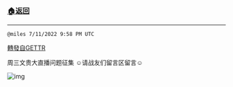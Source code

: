 ###  [:house:返回](README.md)
---


`@miles 7/11/2022 9:58 PM UTC`

[轉發自GETTR](https://gettr.com/post/p1hxndg7e39)

周三文贵大直播问题征集
☺️请战友们留言区留言☺️

![img](https://media.gettr.com/group18/origin/2022/07/11/21/6d287f20-8f5e-d1f8-cc3d-4b3f076381b8/98d98e85dc3ea1831a54617ac2214772.jpeg)
